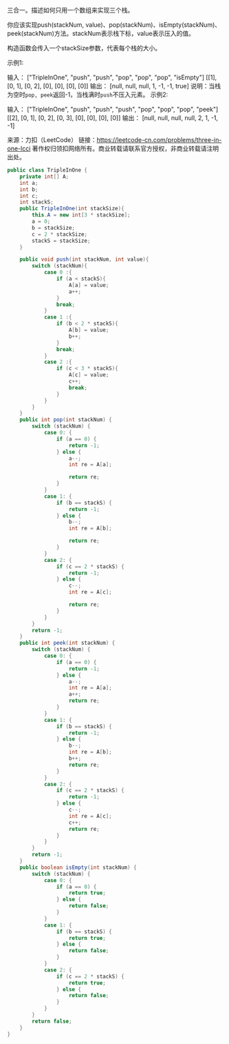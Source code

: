 三合一。描述如何只用一个数组来实现三个栈。

你应该实现push(stackNum, value)、pop(stackNum)、isEmpty(stackNum)、peek(stackNum)方法。stackNum表示栈下标，value表示压入的值。

构造函数会传入一个stackSize参数，代表每个栈的大小。

示例1:

 输入：
["TripleInOne", "push", "push", "pop", "pop", "pop", "isEmpty"]
[[1], [0, 1], [0, 2], [0], [0], [0], [0]]
 输出：
[null, null, null, 1, -1, -1, true]
说明：当栈为空时`pop, peek`返回-1，当栈满时`push`不压入元素。
示例2:

 输入：
["TripleInOne", "push", "push", "push", "pop", "pop", "pop", "peek"]
[[2], [0, 1], [0, 2], [0, 3], [0], [0], [0], [0]]
 输出：
[null, null, null, null, 2, 1, -1, -1]

来源：力扣（LeetCode）
链接：https://leetcode-cn.com/problems/three-in-one-lcci
著作权归领扣网络所有。商业转载请联系官方授权，非商业转载请注明出处。

```java
public class TripleInOne {
    private int[] A;
    int a;
    int b;
    int c;
    int stackS;
    public TripleInOne(int stackSize){
        this.A = new int[3 * stackSize];
        a = 0;
        b = stackSize;
        c = 2 * stackSize;
        stackS = stackSize;
    }

    public void push(int stackNum, int value){
        switch (stackNum){
            case 0 :{
                if (a < stackS){
                    A[a] = value;
                    a++;
                }
                break;
            }
            case 1 :{
                if (b < 2 * stackS){
                    A[b] = value;
                    b++;
                }
                break;
            }
            case 2 :{
                if (c < 3 * stackS){
                    A[c] = value;
                    c++;
                    break;
                }
            }
        }
    }
    public int pop(int stackNum) {
        switch (stackNum) {
            case 0: {
                if (a == 0) {
                    return -1;
                } else {
                    a--;
                    int re = A[a];

                    return re;
                }
            }
            case 1: {
                if (b == stackS) {
                    return -1;
                } else {
                    b--;
                    int re = A[b];

                    return re;
                }
            }
            case 2: {
                if (c == 2 * stackS) {
                    return -1;
                } else {
                    c--;
                    int re = A[c];

                    return re;
                }
            }
        }
        return -1;
    }
    public int peek(int stackNum) {
        switch (stackNum) {
            case 0: {
                if (a == 0) {
                    return -1;
                } else {
                    a--;
                    int re = A[a];
                    a++;
                    return re;
                }
            }
            case 1: {
                if (b == stackS) {
                    return -1;
                } else {
                    b--;
                    int re = A[b];
                    b++;
                    return re;
                }
            }
            case 2: {
                if (c == 2 * stackS) {
                    return -1;
                } else {
                    c--;
                    int re = A[c];
                    c++;
                    return re;
                }
            }
        }
        return -1;
    }
    public boolean isEmpty(int stackNum) {
        switch (stackNum) {
            case 0: {
                if (a == 0) {
                    return true;
                } else {
                    return false;
                }
            }
            case 1: {
                if (b == stackS) {
                    return true;
                } else {
                    return false;
                }
            }
            case 2: {
                if (c == 2 * stackS) {
                    return true;
                } else {
                    return false;
                }
            }
        }
        return false;
    }
}
```

